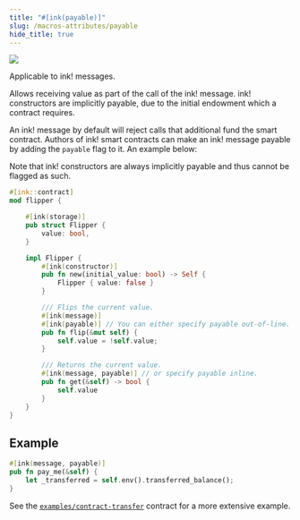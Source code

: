 ```yaml
---
title: "#[ink(payable)]"
slug: /macros-attributes/payable
hide_title: true
---
```


<img src="/img/title/text/payable.svg" className="titlePic" />

Applicable to ink! messages.

Allows receiving value as part of the call of the ink! message.
ink! constructors are implicitly payable, due to the initial endowment which a contract requires.

An ink! message by default will reject calls that additional fund the smart contract.
Authors of ink! smart contracts can make an ink! message payable by adding the `payable`
flag to it. An example below:

Note that ink! constructors are always implicitly payable and thus cannot be flagged
as such.

```rust
#[ink::contract]
mod flipper {

    #[ink(storage)]
    pub struct Flipper {
        value: bool,
    }

    impl Flipper {
        #[ink(constructor)]
        pub fn new(initial_value: bool) -> Self {
            Flipper { value: false }
        }

        /// Flips the current value.
        #[ink(message)]
        #[ink(payable)] // You can either specify payable out-of-line.
        pub fn flip(&mut self) {
            self.value = !self.value;
        }

        /// Returns the current value.
        #[ink(message, payable)] // or specify payable inline.
        pub fn get(&self) -> bool {
            self.value
        }
    }
}
```

## Example

```rust
#[ink(message, payable)]
pub fn pay_me(&self) {
    let _transferred = self.env().transferred_balance();
}
```

See the [`examples/contract-transfer`](https://github.com/paritytech/ink-examples/blob/master/contract-transfer/lib.rs) contract for a more extensive example.
